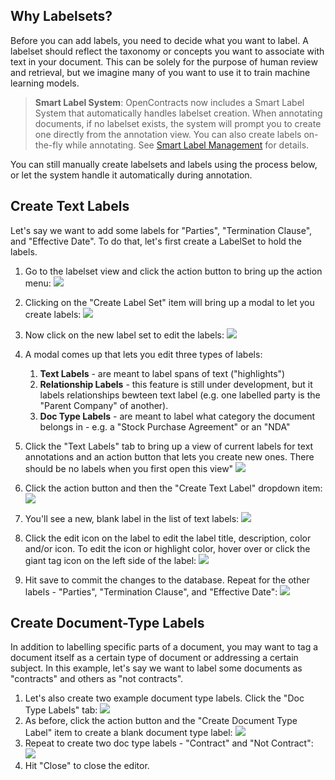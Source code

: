 ## Why Labelsets?

Before you can add labels, you need to decide what you want to label. A labelset should reflect the taxonomy or concepts
you want to associate with text in your document. This can be solely for the purpose of human review and retrieval,
but we imagine many of you want to use it to train machine learning models.

> **Smart Label System**: OpenContracts now includes a Smart Label System that automatically handles labelset creation. When annotating documents, if no labelset exists, the system will prompt you to create one directly from the annotation view. You can also create labels on-the-fly while annotating. See [Smart Label Management](../frontend/document_rendering_and_annotation.md#smart-label-management) for details.

You can still manually create labelsets and labels using the process below, or let the system handle it automatically during annotation.

## Create Text Labels
Let's say we want to add some labels for "Parties", "Termination Clause", and "Effective Date". To do that, let's
first create a LabelSet to hold the labels.

1. Go to the labelset view and click the action button to bring up the action menu:
   ![](../assets/images/screenshots/Create_Label_Set.png)
2. Clicking on the "Create Label Set" item will bring up a modal to let you create labels:
   ![](../assets/images/screenshots/Edit_Label_Set.png)
3. Now click on the new label set to edit the labels:
   ![](../assets/images/screenshots/Select_Label_Set.png)
4. A modal comes up that lets you edit three types of labels:
     1. **Text Labels** - are meant to label spans of text ("highlights")
     2. **Relationship Labels** - this feature is still under development, but it labels relationships bewteen text label
        (e.g. one labelled party is the "Parent Company" of another).
     3. **Doc Type Labels** - are meant to label what category the document belongs in - e.g. a "Stock Purchase Agreement"
         or an "NDA"

5. Click the "Text Labels" tab to bring up a view of current labels for text annotations and an action
   button that lets you create new ones. There should be no labels when you first open this view"
   ![](../assets/images/screenshots/Edit_Text_Labels.png)
6. Click the action button and then the "Create Text Label" dropdown item:
   ![](../assets/images/screenshots/Create_Text_Label.png)
7. You'll see a new, blank label in the list of text labels:
   ![](../assets/images/screenshots/Blank_Text_Label.png)
8. Click the edit icon on the label to edit the label title, description, color
   and/or icon. To edit the icon or highlight color, hover over or click the giant
   tag icon on the left side of the label:
   ![](../assets/images/screenshots/Editing_Label_View.png)
9. Hit save to commit the changes to the database. Repeat for the other labels - "Parties",
   "Termination Clause", and "Effective Date":
   ![](../assets/images/screenshots/Created_Labels.png)

## Create Document-Type Labels

In addition to labelling specific parts of a document, you may want to tag a document itself as a certain type of
document or addressing a certain subject. In this example, let's say we want to label some documents
as "contracts" and others as "not contracts".

1. Let's also create two example document type labels. Click the "Doc Type Labels" tab:
   ![](../assets/images/screenshots/Doc_Type_Views.png)
2. As before, click the action button and the "Create Document Type Label" item to create a
   blank document type label:
   ![](../assets/images/screenshots/Create_Doc_Type_Label.png)
3. Repeat to create two doc type labels - "Contract" and "Not Contract":
   ![](../assets/images/screenshots/Doc_Type_Labels_Overview.png)
4. Hit "Close" to close the editor.
